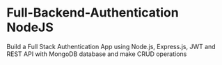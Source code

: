 # Full-Backend-Authentication NodeJS
Build a Full Stack Authentication App using  Node.js, Express.js, JWT and REST API with MongoDB database and make CRUD operations
